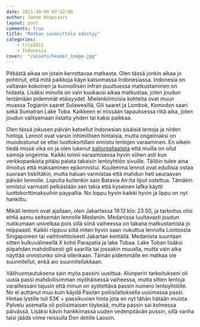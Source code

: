 ```yaml
---
date: 2011-10-09 07:22:00
author: Janne Haapsaari
layout: post
comments: true
title: "Matkan suunnittelu edistyy"
categories:
    - trip2011
    - Indonesia
cover:  "/assets/header_image.jpg"
---
```


Pitkästä aikaa on jotain kerrottavaa matkasta. Olen tässä jonkin aikaa jo
pohtinut, että mitä paikkoja käyn katsomassa Indonesiassa. Indonesia on
valtavan kokoinen ja kunnollisen infran puuttuessa matkustaminen on hidasta.
Lisäksi minulla on vain kuukausi aikaa matkustaa, joten joudun lentämään
pidemmät etäisyydet. Mielenkiintoisia kohteita ovat muun muassa Togianin
saaret Sulawesillä, Gili saaret ja Lombok, Komodon saari sekä Sumatran Lake
Toba. Kaikkeen ei missään tapauksessa riitä aika, joten joudun valitsemaan
listalta yhden tai kaksi paikkaa.

Olen tässä jokusen päivän katsellut Indonesian sisäisiä lentoja ja niiden
hintoja. Lennot ovat varsin inhimillisen hintaisia, mutta ongelmaksi on
muodostunut se ettei luottokortillani onnistu lentojen varaaminen. En oikein
tiedä missä vika on ja olen lukenut
[pallontallaajista](http://www.pallontallaajat.net) että muilla on ollut
samoja ongelmia. Kaikki toimii varaamisessa hyvin siihen asti kun
verkkopankista pitäisi palata takaisin lentoyhtiön sivuille. Tällöin tulee
aina ilmoitus että maksaminen epäonnistui. Kuulemma lennot ovat edullisia
ostaa suoraan tiskiltäkin, mutta haluan varmistaa että mahdun heti seuraavan
päivän lennolle. Lopulta kuitenkin sain Batavia Air:lta liput ostettua.
Tämäkin onnistui varmasti pelkästään sen takia että kyseinen lafka käytti
luottokorttimaksuihin paypallia. No loppu hyvin kaikki hyvin ja lippu on nyt
hankittu.

Mikäli lentoni ovat ajallaan, olen Jakartassa 19.12 klo: 23.50, ja tarkoitus
olisi ehtiä aamu seitsemän lennolle Medaniin. Medanissa luultavasti joudun
nukkumaan univelkaa pois sillä siinä vaiheessa on takana matkustamista jo
reippaasti. Kaikki riippuu siitä miten hyvin saan nukuttua lennolla Lontoosta
Singaporeen tai vaihtoehtoisesti Jakartan kentällä. Medanista suuntaan sitten
kulkuvälineellä X kohti Parapatia ja lake Tobaa. Lake Toban lisäksi piipahdan
mahdollisesti gili saarilla tai jossakin muualla, mutta vain aika näyttää
onnistunko siinä ollenkaan. Tämän pidemmälle en matkaa ole suunnitellut, enkä
aio suunnitellakkaan.

Välihuomautuksena sain myös passini uusittua. Alunperin tarkoitukseni oli
uusia passi mahdollisimman myöhäisessä vaiheessa, mutta sitten lentoja
varaillessani tajusin että minun on syötettävä passin numero lentoyhtiölle. No
ei auttanut muu kuin käydä Pasilan poliisilaitoksella uusimassa passi. Hintaa
lystille tuli 53€ + passikuvien hinta jota en nyt tähän hätään muista. Palvelu
asemalla oli poliisimaisen töykeää, mutta passin sai kolmessa päivässä.
Lisäksi kävin hankkimassa uuden vedenpitävän pussin, sillä vanha taisi jäädä
viime reissulla Don detille Laosiin.

